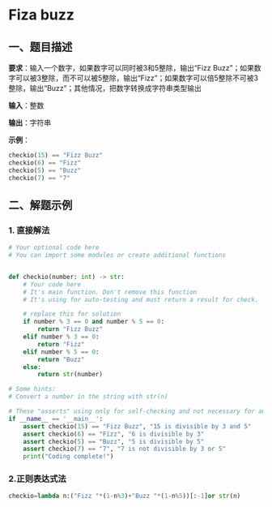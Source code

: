 # Fiza buzz

## 一、题目描述

**要求**：输入一个数字，如果数字可以同时被3和5整除，输出“Fizz Buzz”；如果数字可以被3整除，而不可以被5整除，输出“Fizz”；如果数字可以倍5整除不可被3整除，输出“Buzz”；其他情况，把数字转换成字符串类型输出

**输入**：整数

**输出**：字符串

**示例**：

```python
checkio(15) == "Fizz Buzz"
checkio(6) == "Fizz"
checkio(5) == "Buzz"
checkio(7) == "7"
```


## 二、解题示例

### 1. 直接解法
```python
# Your optional code here
# You can import some modules or create additional functions


def checkio(number: int) -> str:
    # Your code here
    # It's main function. Don't remove this function
    # It's using for auto-testing and must return a result for check.

    # replace this for solution
    if number % 3 == 0 and number % 5 == 0:
        return "Fizz Buzz"
    elif number % 3 == 0:
        return "Fizz"
    elif number % 5 == 0:
        return "Buzz"
    else:
        return str(number)

# Some hints:
# Convert a number in the string with str(n)

# These "asserts" using only for self-checking and not necessary for auto-testing
if __name__ == '__main__':
    assert checkio(15) == "Fizz Buzz", "15 is divisible by 3 and 5"
    assert checkio(6) == "Fizz", "6 is divisible by 3"
    assert checkio(5) == "Buzz", "5 is divisible by 5"
    assert checkio(7) == "7", "7 is not divisible by 3 or 5"
    print("Coding complete!")
```

### 2.正则表达式法

```python
checkio=lambda n:("Fizz "*(1-n%3)+"Buzz "*(1-n%5))[:-1]or str(n)
```

